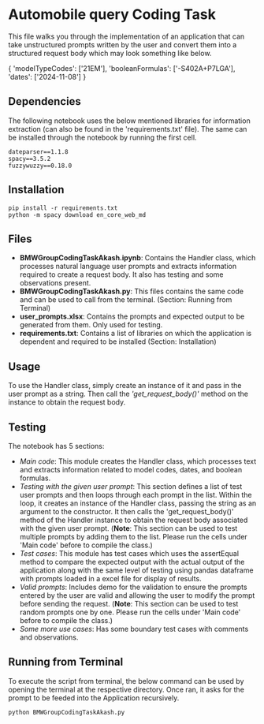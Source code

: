 
# Automobile query Coding Task

This file walks you through the implementation of an application that can take unstructured prompts written by the user and convert them into a structured request body which may look something like below.

{
    'modelTypeCodes': ['21EM'], 
    'booleanFormulas': ['-S402A+P7LGA'], 
    'dates': ['2024-11-08']
}

## Dependencies

The following notebook uses the below mentioned libraries for information extraction (can also be found in the 'requirements.txt' file). The same can be installed through the notebook by running the first cell.

```
dateparser==1.1.8
spacy==3.5.2
fuzzywuzzy==0.18.0
```

## Installation

```
pip install -r requirements.txt
python -m spacy download en_core_web_md
```

## Files

- **BMWGroupCodingTaskAkash.ipynb**: Contains the Handler class, which processes natural language user prompts and extracts information required to create a request body. It also has testing and some observations present.
- **BMWGroupCodingTaskAkash.py**: This files contains the same code and can be used to call from the terminal. (Section: Running from Terminal)
- **user_prompts.xlsx**: Contains the prompts and expected output to be generated from them. Only used for testing.
- **requirements.txt**: Contains a list of libraries on which the application is dependent and required to be installed (Section: Installation)

## Usage

To use the Handler class, simply create an instance of it and pass in the user prompt as a string. Then call the *'get_request_body()'* method on the instance to obtain the request body.

## Testing

The notebook has 5 sections:
- *Main code*: This module creates the Handler class, which processes text and extracts information related to model codes, dates, and boolean formulas.
- *Testing with the given user prompt*: This section defines a list of test user prompts and then loops through each prompt in the list. Within the loop, it creates an instance of the Handler class, passing the string as an argument to the constructor. It then calls the 'get_request_body()' method of the Handler instance to obtain the request body associated with the given user prompt. (**Note**: This section can be used to test multiple prompts by adding them to the list. Please run the cells under 'Main code' before to compile the class.)
- *Test cases*: This module has test cases which uses the assertEqual method to compare the expected output with the actual output of the application along with the same level of testing using pandas dataframe with prompts loaded in a excel file for display of results.
- *Valid prompts*: Includes demo for the validation to ensure the prompts entered by the user are valid and allowing the user to modify the prompt before sending the request. (**Note**: This section can be used to test random prompts one by one. Please run the cells under 'Main code' before to compile the class.)
- *Some more use cases*: Has some boundary test cases with comments and observations.

## Running from Terminal

To execute the script from terminal, the below command can be used by opening the terminal at the respective directory. Once ran, it asks for the prompt to be feeded into the Application recursively.

```
python BMWGroupCodingTaskAkash.py
```
